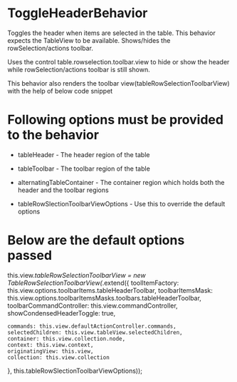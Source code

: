 ToggleHeaderBehavior
====================

Toggles the header when items are selected in the table.
This behavior expects the TableView to be available.
Shows/hides the rowSelection/actions toolbar.

Uses the control table.rowselection.toolbar.view to hide or show the header while
rowSelection/actions toolbar is still shown.

This behavior also renders the toolbar view(tableRowSelectionToolbarView) with the
help of below code snippet

# Following options must be provided to the behavior
+ tableHeader - The header region of the table
+ tableToolbar - The toolbar region of the table
+ alternatingTableContainer - The container region which holds both the header and the toolbar regions

+ tableRowSlectionToolbarViewOptions - Use this to override the default options

# Below are the default options passed
this.view._tableRowSelectionToolbarView = new TableRowSelectionToolbarView(_.extend({
    toolItemFactory: this.view.options.toolbarItems.tableHeaderToolbar,
    toolbarItemsMask: this.view.options.toolbarItemsMasks.toolbars.tableHeaderToolbar,
    toolbarCommandController: this.view.commandController,
    showCondensedHeaderToggle: true,

    commands: this.view.defaultActionController.commands,
    selectedChildren: this.view.tableView.selectedChildren,
    container: this.view.collection.node,
    context: this.view.context,
    originatingView: this.view,
    collection: this.view.collection
}, this.tableRowSlectionToolbarViewOptions));